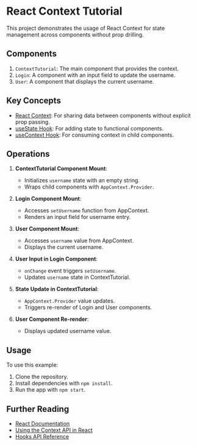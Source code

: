 # React Context Tutorial

This project demonstrates the usage of React Context for state management across components without prop drilling.

## Components

1. `ContextTutorial`: The main component that provides the context.
2. `Login`: A component with an input field to update the username.
3. `User`: A component that displays the current username.

## Key Concepts

- [React Context](https://react.dev/reference/react/createContext): For sharing data between components without explicit prop passing.
- [useState Hook](https://react.dev/reference/react/useState): For adding state to functional components.
- [useContext Hook](https://react.dev/reference/react/useContext): For consuming context in child components.

## Operations

1. **ContextTutorial Component Mount**:
   - Initializes `username` state with an empty string.
   - Wraps child components with `AppContext.Provider`.

2. **Login Component Mount**:
   - Accesses `setUsername` function from AppContext.
   - Renders an input field for username entry.

3. **User Component Mount**:
   - Accesses `username` value from AppContext.
   - Displays the current username.

4. **User Input in Login Component**:
   - `onChange` event triggers `setUsername`.
   - Updates `username` state in ContextTutorial.

5. **State Update in ContextTutorial**:
   - `AppContext.Provider` value updates.
   - Triggers re-render of Login and User components.

6. **User Component Re-render**:
   - Displays updated username value.

## Usage

To use this example:

1. Clone the repository.
2. Install dependencies with `npm install`.
3. Run the app with `npm start`.

## Further Reading

- [React Documentation](https://react.dev/learn)
- [Using the Context API in React](https://react.dev/learn/passing-data-deeply-with-context)
- [Hooks API Reference](https://react.dev/reference/react)

